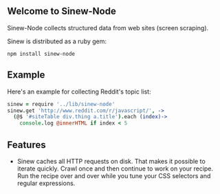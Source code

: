 ## Welcome to Sinew-Node

Sinew-Node collects structured data from web sites (screen scraping).

Sinew is distributed as a ruby gem:

```node
npm install sinew-node
```

## Example

Here's an example for collecting Reddit's topic list:

```coffeescript
sinew = require '../lib/sinew-node'
sinew.get 'http://www.reddit.com/r/javascript/', ->
  (@$ '#siteTable div.thing a.title').each (index)->
    console.log @innerHTML if index < 5
```

## Features

* Sinew caches all HTTP requests on disk. That makes it possible to iterate quickly. Crawl once and then continue to work on your recipe. Run the recipe over and over while you tune your CSS selectors and regular expressions.


